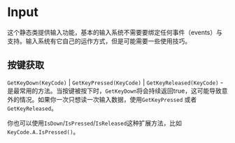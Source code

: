 # Input

这个静态类提供输入功能，基本的输入系统不需要要绑定任何事件（events）与支持。输入系统有它自己的运作方式，但是可能需要一些使用技巧。

## 按键获取

`GetKeyDown(KeyCode)` \| `GetKeyPressed(KeyCode)` \| `GetKeyReleased(KeyCode)` -是最常用的方法。当按键被按下时，`GetKeyDown`将会持续返回true，这可能导致意外的情况。如果你一次只想读一次输入数据，使用`GetKeyPressed` 或者 `GetKeyReleased`。

你也可以使用`IsDown`/`IsPressed`/`IsReleased`这种扩展方法，比如`KeyCode.A.IsPressed()`。

